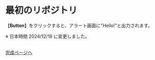# 最初のリポジトリ

【**Button**】をクリックすると、アラート画面に"Hello!"と出力されます。
<br>

※ 日本時間 2024/12/18 に変更しました。
<br><br>

[完成ページへ](https://yscyber.github.io/github_start/ "https://yscyber.github.io/github_start/")
